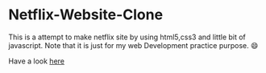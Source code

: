 # Netflix-Website-Clone

This is a attempt to make netflix site by using html5,css3 and little bit of javascript. Note that it is just for my web Development practice purpose. :smile:

Have a look [here]()
